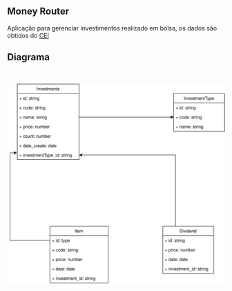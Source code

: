 ## Money Router

Aplicação para gerenciar investimentos realizado em bolsa, os dados são obtidos do [CEI](https://cei.b3.com.br/CEI_Responsivo/)

## Diagrama

<br />

![Alt text](https://raw.githubusercontent.com/wandealves/money_router/develop/diagramas/diagram.drawio.svg)
